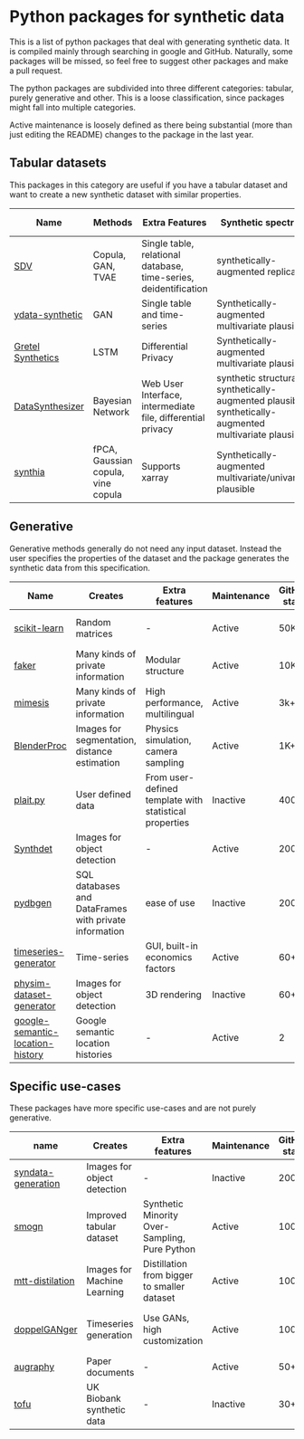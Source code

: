


# Python packages for synthetic data

This is a list of python packages that deal with generating synthetic data. It is compiled mainly through searching in google and GitHub. Naturally, some packages will be missed, so feel free to suggest other packages and make a pull request.

The python packages are subdivided into three different categories: tabular, purely generative and other. This is a loose classification, since packages might fall into multiple categories.

Active maintenance is loosely defined as there being substantial (more than just editing the README) changes to the package in the last year.

## Tabular datasets

This packages in this category are useful if you have a tabular dataset and want to create a new synthetic dataset with similar properties.


| Name | Methods |  Extra Features | Synthetic spectrum | Maintenance | GitHub stars | References | License |
|--|--|--|--|--|--|--|--|
| [SDV](https://github.com/sdv-dev/SDV) | Copula, GAN, TVAE | Single table, relational database, time-series, deidentification | synthetically-augmented replica | Active | 900+ | [paper](https://dai.lids.mit.edu/wp-content/uploads/2018/03/SDV.pdf) | MIT | 
| [ydata-synthetic](https://github.com/ydataai/ydata-synthetic) | GAN | Single table and time-series | Synthetically-augmented multivariate plausible | Active | 600+ | - | [MIT](https://github.com/ydataai/ydata-synthetic/blob/dev/LICENSE) |
| [Gretel Synthetics](https://github.com/gretelai/gretel-synthetics) | LSTM | Differential Privacy | Synthetically-augmented multivariate plausible | Active | 200+ | - | [Apache-2.0](https://github.com/gretelai/gretel-synthetics/blob/master/LICENSE) |
| [DataSynthesizer](https://github.com/DataResponsibly/DataSynthesizer) | Bayesian Network | Web User Interface, intermediate file, differential privacy | synthetic structural, synthetically-augmented plausible, synthetically-augmented multivariate plausible | Active | 100+ | [paper](https://github.com/DataResponsibly/DataSynthesizer/blob/master/docs/cr-datasynthesizer-privacy.pdf) | MIT |
| [synthia](https://github.com/dmey/synthia) | fPCA, Gaussian copula, vine copula | Supports xarray | Synthetically-augmented multivariate/univariate plausible| Active | 20+ | [software](https://doi.org/10.21105/joss.02863), [application](https://doi.org/10.5194/gmd-14-5205-2021) | MIT |


## Generative

Generative methods generally do not need any input dataset. Instead the user specifies the properties of the dataset and the package generates the synthetic data from this specification.

| Name | Creates | Extra features | Maintenance | GitHub stars | References | License |
|--|--|--|--|--|--|--|
| [scikit-learn](https://scikit-learn.org/stable/modules/generated/sklearn.datasets.make_regression.html#sklearn.datasets.make_regression) | Random matrices | - | Active | 50K+ | - | BSD-3-Clause |
| [faker](https://github.com/joke2k/faker) | Many kinds of private information | Modular structure | Active | 10K+ | - | MIT |
| [mimesis](https://github.com/lk-geimfari/mimesis) | Many kinds of private information | High performance, multilingual | Active | 3k+ | - | MIT |
| [BlenderProc](https://github.com/DLR-RM/BlenderProc) | Images for segmentation, distance estimation  |  Physics simulation, camera sampling | Active | 1K+ | [paper](https://arxiv.org/abs/1911.01911) | GPL-v3 |
| [plait.py](https://github.com/plaitpy/plaitpy) | User defined data | From user-defined template with statistical properties | Inactive | 400+ | - | [MIT license](https://github.com/plaitpy/plaitpy/blob/master/LICENSE.txt) |
| [Synthdet](https://github.com/Unity-Technologies/SynthDet) | Images for object detection | - | Active | 200+ | [paper](https://blogs.unity3d.com/2020/09/17/training-a-performant-object-detection-ml-model-on-synthetic-data-using-unity-computer-vision-tools/) | Apache v2.0|
| [pydbgen](https://github.com/tirthajyoti/pydbgen) | SQL databases and DataFrames  with private information | ease of use | Inactive | 200+ | - | MIT |
| [timeseries-generator](https://github.com/Nike-Inc/timeseries-generator) | Time-series | GUI, built-in economics factors | Active | 60+ | - | Apache 2.0 |
| [physim-dataset-generator](https://github.com/cmitash/physim-dataset-generator) | Images for object detection | 3D rendering | Inactive | 60+ | [paper](https://arxiv.org/pdf/1703.03347.pdf) | [BSD-2-Clause](https://github.com/cmitash/physim-dataset-generator/blob/master/LICENSE) |
| [google-semantic-location-history](https://github.com/UtrechtUniversity/google-semantic-location-history) | Google semantic location histories | - | Active | 2 | - | MIT |


## Specific use-cases

These packages have more specific use-cases and are not purely generative.

| name | Creates | Extra features | Maintenance | GitHub stars | References | License |
|--|--|--|--|--|--|--|
| [syndata-generation](https://github.com/debidatta/syndata-generation) | Images for object detection | - | Inactive | 200+ | [paper](https://arxiv.org/abs/1708.01642) | MIT |
| [smogn](https://github.com/nickkunz/smogn) | Improved tabular dataset | Synthetic Minority Over-Sampling, Pure Python | Active | 100+ | [paper](http://proceedings.mlr.press/v74/branco17a/branco17a.pdf) | GPL-v3 |
| [mtt-distilation](https://github.com/GeorgeCazenavette/mtt-distillation) | Images for Machine Learning | Distillation from bigger to smaller dataset | Active | 100+ | [paper](https://georgecazenavette.github.io/mtt-distillation/) | MIT
| [doppelGANger](https://github.com/fjxmlzn/DoppelGANger) | Timeseries generation | Use GANs, high customization | Active | 100+ | [paper](https://arxiv.org/abs/1909.13403) | [BSD-3-Clause-Clear](https://github.com/fjxmlzn/DoppelGANger/blob/master/LICENSE) |
| [augraphy](https://github.com/sparkfish/augraphy) | Paper documents | - | Active | 50+ | - | MIT |
| [tofu](https://github.com/spiros/tofu) | UK Biobank synthetic data | - | Inactive | 30+ | - |  [paper](http://doi.org/10.5281/zenodo.3634604) | Missing |


